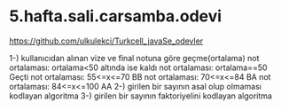 # 5.hafta.sali.carsamba.odevi
https://github.com/ulkulekci/Turkcell_javaSe_odevler

1-) kullanıcıdan alınan vize ve final notuna göre geçme(ortalama) 
	not ortalaması: ortalama<50 altında ise kaldı
	not ortalaması: ortalama==50 Geçti
	not ortalaması: 55<=x<=70 BB
	not ortalaması: 70<=x<=84 BA
	not ortalaması: 84<=x<=100 AA
2-) girilen bir sayının asal olup olmaması kodlayan algoritma
3-) girilen bir sayının faktoriyelini kodlayan algoritma